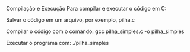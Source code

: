 Compilação e Execução
Para compilar e executar o código em C:

Salvar o código em um arquivo, por exemplo, pilha.c

Compilar o código com o comando:
gcc pilha_simples.c -o pilha_simples

Executar o programa com:
./pilha_simples



